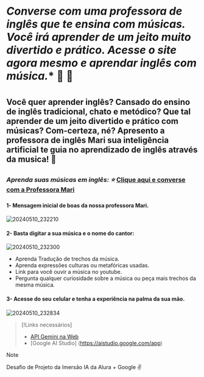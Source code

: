 # *Converse com  uma professora de inglês que te ensina com músicas. Você irá aprender de um jeito muito divertido e prático. Acesse o site agora mesmo e aprendar inglês com música.** :musical_note: :musical_score: <h1>

## Você quer aprender inglês? Cansado do ensino de inglês tradicional, chato e metódico? Que tal aprender de um jeito divertido e prático com músicas? Com-certeza, né? Apresento a **professora de inglês Mari** sua inteligência artificial te guia no aprendizado de inglês através da musica! 	:star2: <h2>

### *Aprenda suas músicas em inglês: :star:* [Clique aqui e converse com a Professora Mari](https://ai-english-teacher-liard.vercel.app/)  <h3>

#### **1- Mensagem inicial de boas da nossa professora Mari.** <h4>

![20240510_232210](https://github.com/Clebio2030/AI-English-Teacher/assets/134241152/679ca58f-7442-4d0b-8428-90ae89152bd4)

####  **2- Basta digitar a sua música e o nome do cantor:** <h4>

![20240510_232300](https://github.com/Clebio2030/AI-English-Teacher/assets/134241152/7270b657-394a-444d-8eee-91655394cbf3)


  - Aprenda Tradução de trechos da música.
  - Aprenda expressões culturas ou metafóricas usadas. 
  - Link para você ouvir a música no youtube.
  - Pergunta qualquer curiosidade sobre a música ou peça mais trechos da mesma música.


####  **3- Acesse do seu celular e tenha a experiência na palma da sua mão.** <h4>


![20240510_232834](https://github.com/Clebio2030/AI-English-Teacher/assets/134241152/44365975-2a47-46f6-8f0b-89a3580a1657)



>[!Links necessários]
>
>* [API Gemini na Web](https://ai.google.dev/gemini-api/docs/get-started/web?hl=pt-br)
>* [Google AI Studio] (https://aistudio.google.com/app)


> [!NOTE]
> Desafio de Projeto da Imersão IA da Alura + Google  :v:
